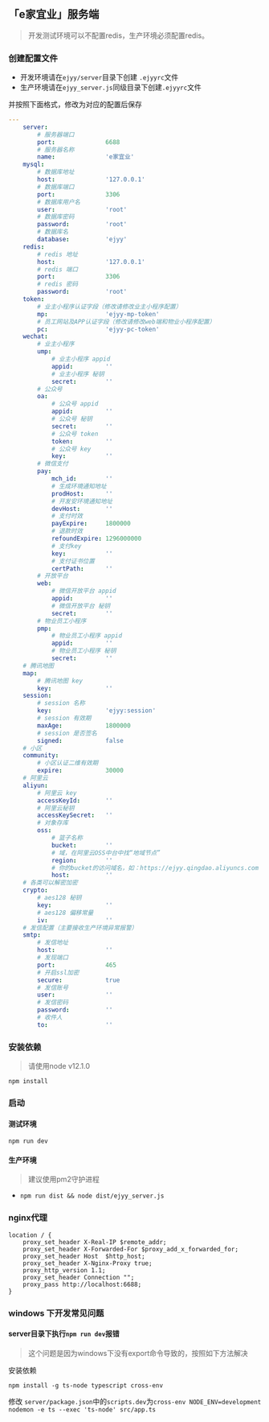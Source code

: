 ## 「e家宜业」服务端

> 开发测试环境可以不配置redis，生产环境必须配置redis。

### 创建配置文件

- 开发环境请在`ejyy/server`目录下创建 `.ejyyrc`文件
- 生产环境请在`ejyy_server.js`同级目录下创建`.ejyyrc`文件

并按照下面格式，修改为对应的配置后保存

```yaml
---
    server:
        # 服务器端口
        port:              6688
        # 服务器名称
        name:              'e家宜业'
    mysql:
        # 数据库地址
        host:              '127.0.0.1'
        # 数据库端口
        port:              3306
        # 数据库用户名
        user:              'root'
        # 数据库密码
        password:          'root'
        # 数据库名
        database:          'ejyy'
    redis:
        # redis 地址
        host:              '127.0.0.1'
        # redis 端口
        port:              3306
        # redis 密码
        password:          'root'
    token:
        # 业主小程序认证字段（修改请修改业主小程序配置）
        mp:                'ejyy-mp-token'
        # 员工网站及APP认证字段（修改请修改web端和物业小程序配置）
        pc:                'ejyy-pc-token'
    wechat:
        # 业主小程序
        ump:
            # 业主小程序 appid
            appid:         ''
            # 业主小程序 秘钥
            secret:        ''
        # 公众号
        oa:
            # 公众号 appid
            appid:         ''
            # 公众号 秘钥
            secret:        ''
            # 公众号 token
            token:         ''
            # 公众号 key
            key:           ''
        # 微信支付
        pay:
            mch_id:        ''
            # 生成环境通知地址
            prodHost:      ''
            # 开发安环境通知地址
            devHost:       ''
            # 支付时效
            payExpire:     1800000
            # 退款时效
            refoundExpire: 1296000000
            # 支付key
            key:           ''
            # 支付证书位置
            certPath:      ''
        # 开放平台
        web:
            # 微信开放平台 appid
            appid:         ''
            # 微信开放平台 秘钥
            secret:        ''
        # 物业员工小程序
        pmp:
            # 物业员工小程序 appid
            appid:         ''
            # 物业员工小程序 秘钥
            secret:        ''
    # 腾讯地图
    map:
        # 腾讯地图 key
        key:               ''
    session:
        # session 名称
        key:               'ejyy:session'
        # session 有效期
        maxAge:            1800000
        # session 是否签名
        signed:            false
    # 小区
    community:
        # 小区认证二维有效期
        expire:            30000
    # 阿里云
    aliyun:
        # 阿里云 key
        accessKeyId:       ''
        # 阿里云秘钥
        accessKeySecret:   ''
        # 对象存库
        oss:
            # 篮子名称
            bucket:        ''
            # 域，在阿里云OSS中台中找“地域节点”
            region:        ''
            # 你的bucket的访问域名，如：https://ejyy.qingdao.aliyuncs.com
            host:          ''
    # 各类可以解密加密
    crypto:
        # aes128 秘钥
        key:               ''
        # aes128 偏移常量
        iv:                ''
    # 发信配置（主要接收生产环境异常报警）
    smtp:
        # 发信地址
        host:              ''
        # 发现端口
        port:              465
        # 开启ssl加密
        secure:            true
        # 发信账号
        user:              ''
        # 发信密码
        password:          ''
        # 收件人
        to:                ''

```

### 安装依赖

> 请使用node v12.1.0

`npm install`

### 启动

#### 测试环境

`npm run dev`

#### 生产环境

> 建议使用pm2守护进程

- `npm run dist && node dist/ejyy_server.js`


### nginx代理

```
location / {
    proxy_set_header X-Real-IP $remote_addr;
    proxy_set_header X-Forwarded-For $proxy_add_x_forwarded_for;
    proxy_set_header Host  $http_host;
    proxy_set_header X-Nginx-Proxy true;
    proxy_http_version 1.1;
    proxy_set_header Connection "";
    proxy_pass http://localhost:6688;
}
```

### windows 下开发常见问题

#### server目录下执行`npm run dev`报错

> 这个问题是因为windows下没有export命令导致的，按照如下方法解决

安装依赖
```
npm install -g ts-node typescript cross-env
```

修改 `server/package.json`中的`scripts.dev`为`cross-env NODE_ENV=development nodemon -e ts --exec 'ts-node' src/app.ts`

